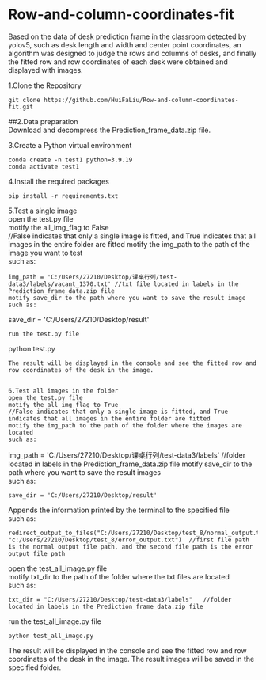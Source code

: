 # Row-and-column-coordinates-fit
Based on the data of desk prediction frame in the classroom detected by yolov5, such as desk length and width and center point coordinates, an algorithm was designed to judge the rows and columns of desks, and finally the fitted row and row coordinates of each desk were obtained and displayed with images. 

1.Clone the Repository  

```
git clone https://github.com/HuiFaLiu/Row-and-column-coordinates-fit.git
```
##2.Data preparation   
Download and decompress the Prediction_frame_data.zip file. 

3.Create a Python virtual environment
```
conda create -n test1 python=3.9.19
conda activate test1
```

4.Install the required packages
```
pip install -r requirements.txt
```

5.Test a single image   
open the test.py file    
motify the all_img_flag to False    
//False indicates that only a single image is fitted, and True indicates that all images in the entire folder are fitted
motify the img_path to the path of the image you want to test   
such as:
```
img_path = 'C:/Users/27210/Desktop/课桌行列/test-data3/labels/vacant_1370.txt' //txt file located in labels in the Prediction_frame_data.zip file
motify save_dir to the path where you want to save the result image   
such as: 
```
save_dir = 'C:/Users/27210/Desktop/result'
```
run the test.py file
```
python test.py
```
The result will be displayed in the console and see the fitted row and row coordinates of the desk in the image.


6.Test all images in the folder   
open the test.py file    
motify the all_img_flag to True    
//False indicates that only a single image is fitted, and True indicates that all images in the entire folder are fitted
motify the img_path to the path of the folder where the images are located   
such as:
```
img_path = 'C:/Users/27210/Desktop/课桌行列/test-data3/labels' //folder located in labels in the Prediction_frame_data.zip file
motify save_dir to the path where you want to save the result images   
such as: 
```
save_dir = 'C:/Users/27210/Desktop/result'
```
Appends the information printed by the terminal to the specified file   
such as:
```
redirect_output_to_files("C:/Users/27210/Desktop/test_8/normal_output.txt", "c:/Users/27210/Desktop/test_8/error_output.txt")  //first file path is the normal output file path, and the second file path is the error output file path
```
open the test_all_image.py file    
motify txt_dir to the path of the folder where the txt files are located   
such as:
```
txt_dir = "C:/Users/27210/Desktop/test-data3/labels"   //folder located in labels in the Prediction_frame_data.zip file
```
run the test_all_image.py file
```
python test_all_image.py
```
The result will be displayed in the console and see the fitted row and row coordinates of the desk in the image. The result images will be saved in the specified folder.

